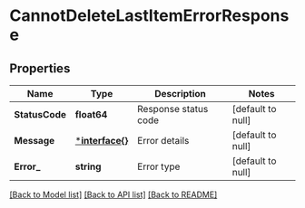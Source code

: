 # CannotDeleteLastItemErrorResponse

## Properties
Name | Type | Description | Notes
------------ | ------------- | ------------- | -------------
**StatusCode** | **float64** | Response status code | [default to null]
**Message** | [***interface{}**](interface{}.md) | Error details | [default to null]
**Error_** | **string** | Error type | [default to null]

[[Back to Model list]](../README.md#documentation-for-models) [[Back to API list]](../README.md#documentation-for-api-endpoints) [[Back to README]](../README.md)

